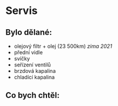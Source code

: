 # Servis

## Bylo dělané:
- olejový filtr + olej (23 500km) *zima 2021*
- přední vidle
- svíčky
- seřízení ventilů
- brzdová kapalina
- chladící kapalina

## Co bych chtěl:

